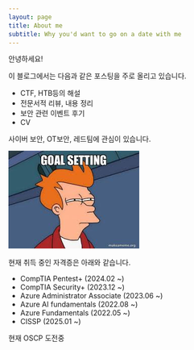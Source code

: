 ```yaml
---
layout: page
title: About me
subtitle: Why you'd want to go on a date with me
---
```


안녕하세요!

이 블로그에서는 다음과 같은 포스팅을 주로 올리고 있습니다.
- CTF, HTB등의 해설
- 전문서적 리뷰, 내용 정리
- 보안 관련 이벤트 후기
- CV

사이버 보안, OT보안, 레드팀에 관심이 있습니다.

![goal](/assets/img/goal.jpg)


현재 취득 중인 자격증은 아래와 같습니다.
- CompTIA Pentest+ (2024.02 ~)
- CompTIA Security+ (2023.12 ~)
- Azure Administrator Associate (2023.06 ~)
- Azure AI fundamentals (2022.08 ~)
- Azure Fundamentals (2022.05 ~)
- CISSP (2025.01 ~)

현재 OSCP 도전중